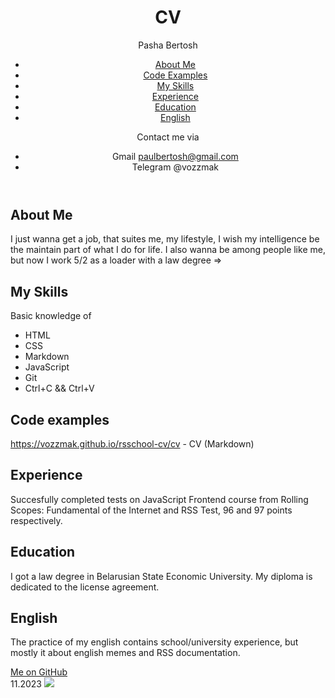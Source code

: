 <header> 

# CV
Pasha Bertosh

<nav>

* [About Me](#about-me) 
* [Code Examples](#code-examples) 
* [My Skills](#my-skills) 
* [Experience](#experience)
* [Education](#education)
* [English](#english)

</nav>

Contact me via 
* Gmail paulbertosh@gmail.com  
* Telegram @vozzmak

</header>

<main>

## About Me  
I just wanna get a job, that suites me, my lifestyle, I wish my intelligence be the maintain part of what I do for life. I also wanna be among people like me, but now I work 5/2 as a loader with a law degree => 

## My Skills 
Basic knowledge of 
* HTML 
* CSS 
* Markdown 
* JavaScript 
* Git 
* Ctrl+C && Ctrl+V

## Code examples 
https://vozzmak.github.io/rsschool-cv/cv - CV (Markdown)

## Experience 
Succesfully completed tests on JavaScript Frontend course from Rolling Scopes: Fundamental of the Internet and RSS Test, 96 and 97 points respectively.

## Education 
I got a law degree in Belarusian State Economic University. My diploma is dedicated to the license agreement. 

## English 
The practice of my english contains school/university experience, but mostly it about english memes and RSS documentation.

</main>

<footer>

<a href="https://github.com/vozzmak">Me on GitHub</a> \
<date>11.2023<date>
<a href='https://app.rs.school'>
<img src='https://app.rs.school/static/images/logo-rsschool3.png'>

</footer>